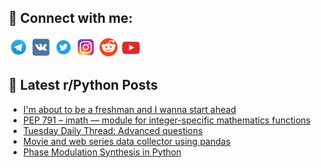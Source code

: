 ## 🔎 Connect with me:
[<img src="https://github.com/bullbesh/bullbesh/blob/main/images/Telegram.png" width="32" height="32" />](https://t.me/bullbesh)
[<img src="https://github.com/bullbesh/bullbesh/blob/main/images/VK.png" width="32" height="32" />](https://vk.com/bullbesh)
[<img src="https://github.com/bullbesh/bullbesh/blob/main/images/Twitter.png" width="32" height="32" />](https://twitter.com/bullbesh1)
[<img src="https://github.com/bullbesh/bullbesh/blob/main/images/Instagram.png" width="32" height="32" />](https://www.instagram.com/bullbesh)
[<img src="https://github.com/bullbesh/bullbesh/blob/main/images/Reddit.png" width="32" height="32" />](https://www.reddit.com/user/bullbesh)
[<img src="https://github.com/bullbesh/bullbesh/blob/main/images/YouTube.png" width="32" height="32" />](https://www.youtube.com/channel/UCtfjRs6uzgq5mfm8S06WTcg)

## 📕 Latest r/Python Posts
<!-- BLOG-POST-LIST:START -->
- [I&#39;m about to be a freshman and I wanna start ahead](https://www.reddit.com/r/Python/comments/1kqsq9g/im_about_to_be_a_freshman_and_i_wanna_start_ahead/)
- [PEP 791 – imath — module for integer-specific mathematics functions](https://www.reddit.com/r/Python/comments/1kqrqgb/pep_791_imath_module_for_integerspecific/)
- [Tuesday Daily Thread: Advanced questions](https://www.reddit.com/r/Python/comments/1kqr53x/tuesday_daily_thread_advanced_questions/)
- [Movie and web series data collector using pandas](https://www.reddit.com/r/Python/comments/1kqbh6o/movie_and_web_series_data_collector_using_pandas/)
- [Phase Modulation Synthesis in Python](https://www.reddit.com/r/Python/comments/1kq7c5e/phase_modulation_synthesis_in_python/)
<!-- BLOG-POST-LIST:END -->
